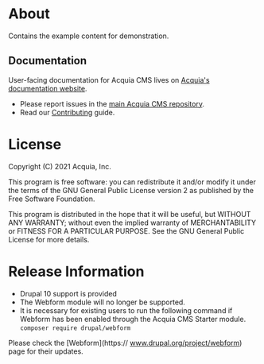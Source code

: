 # About

Contains the example content for demonstration.

## Documentation

User-facing documentation for Acquia CMS lives on
[Acquia's documentation website](https://docs.acquia.com).

* Please report issues in the [main Acquia CMS repository](https://github.com/acquia/acquia_cms).
* Read our [Contributing](/CONTRIBUTING.md) guide.

# License

Copyright (C) 2021 Acquia, Inc.

This program is free software: you can redistribute it and/or modify it under the terms of the GNU General Public License version 2 as published by the Free Software Foundation.

This program is distributed in the hope that it will be useful, but WITHOUT ANY WARRANTY; without even the implied warranty of MERCHANTABILITY or FITNESS FOR A PARTICULAR PURPOSE.  See the GNU General Public License for more details.

# Release Information
 - Drupal 10 support is provided
 - The Webform module will no longer be supported.
 - It is necessary for existing users to run the following command if Webform has been enabled through the Acquia CMS Starter module.
  `composer require drupal/webform`

Please check the [Webform](https:// www.drupal.org/project/webform) page for their updates.

